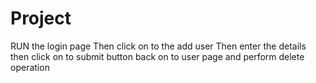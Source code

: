 # Project

RUN the login page 
Then click on to the add user 
Then enter the details 
then click on to submit button 
back on to user page 
and perform delete operation 



